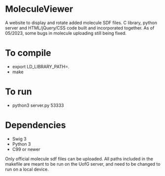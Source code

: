 # MoleculeViewer
A website to display and rotate added molecule SDF files. C library, python server and HTML/jQuery/CSS code built and incorporated together. 
As of 05/2023, some bugs in molecule uploading still being fixed. 

# To compile
* export LD_LIBRARY_PATH=.
* make

# To run
* python3 server.py 53333

# Dependencies
* Swig 3
* Python 3
* C99 or newer

Only official molecule sdf files can be uploaded. All paths included in the makefile are meant to be run on the UofG server, and need to be changed to run on a local device.
